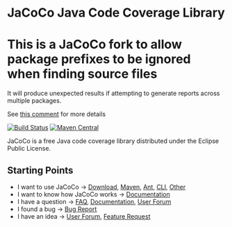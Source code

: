 JaCoCo Java Code Coverage Library
=================================

# This is a JaCoCo fork to allow package prefixes to be ignored when finding source files

It will produce unexpected results if attempting to generate reports across multiple packages.

See [this comment](https://github.com/jacoco/jacoco/pull/953#issuecomment-540843609) for more details

[![Build Status](https://dev.azure.com/jacoco-org/JaCoCo/_apis/build/status/JaCoCo?branchName=master)](https://dev.azure.com/jacoco-org/JaCoCo/_build/latest?definitionId=1&branchName=master)
[![Maven Central](https://img.shields.io/maven-central/v/org.jacoco/jacoco.svg)](http://search.maven.org/#search|ga|1|g%3Aorg.jacoco)

JaCoCo is a free Java code coverage library distributed under the Eclipse Public
License.

## Starting Points

*   I want to use JaCoCo → [Download](https://www.jacoco.org/jacoco/), [Maven](https://www.jacoco.org/jacoco/trunk/doc/maven.html), [Ant](https://www.jacoco.org/jacoco/trunk/doc/ant.html), [CLI](https://www.jacoco.org/jacoco/trunk/doc/cli.html), [Other](https://www.jacoco.org/jacoco/trunk/doc/integrations.html)
*   I want to know how JaCoCo works → [Documentation](http://www.jacoco.org/jacoco/trunk/doc/)
*   I have a question → [FAQ](http://www.jacoco.org/jacoco/trunk/doc/faq.html), [Documentation](http://www.jacoco.org/jacoco/trunk/doc/), [User Forum](https://groups.google.com/forum/?fromgroups=#!forum/jacoco)
*   I found a bug → [Bug Report](https://github.com/jacoco/jacoco/issues/new/choose)
*   I have an idea → [User Forum](https://groups.google.com/forum/?fromgroups=#!forum/jacoco), [Feature Request](https://github.com/jacoco/jacoco/issues/new/choose)
